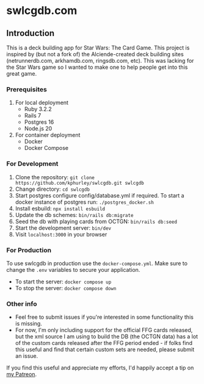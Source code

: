 # swlcgdb.com

## Introduction
This is a deck building app for Star Wars: The Card Game.  This project is inspired by (but not a fork of) the Alciende-created deck building sites (netrunnerdb.com, arkhamdb.com, ringsdb.com, etc).  This was lacking for the Star Wars game so I wanted to make one to help people get into this great game.

### Prerequisites

1. For local deployment
    - Ruby 3.2.2
    - Rails 7
    - Postgres 16
    - Node.js 20
2. For container deployment
    - Docker
    - Docker Compose

### For Development
1. Clone the repository: `git clone https://github.com/kphurley/swlcgdb.git swlcgdb`
2. Change directory: `cd swlcgdb`
3. Start postgres configure config/database.yml if required. To start a docker instance of postgres run: `./postgres_docker.sh`
4. Install esbuild: `npx install esbuild`
5. Update the db schemes: `bin/rails db:migrate`
6. Seed the db with playing cards from OCTGN: `bin/rails db:seed`
7. Start the development server: `bin/dev`
8. Visit `localhost:3000` in your browser

### For Production
To use swlcgdb in production use the `docker-compose.yml`. 
Make sure to change the `.env` variables to secure your application.

- To start the server:
`docker compose up`
- To stop the server:
`docker compose down`


### Other info
- Feel free to submit issues if you're interested in some functionality this is missing.
- For now, I'm only including support for the official FFG cards released, but the xml source I am using to build the DB (the OCTGN data) has a lot of the custom cards released after the FFG period ended - if folks find this useful and find that certain custom sets are needed, please submit an issue.

If you find this useful and appreciate my efforts, I'd happily accept a tip on [my Patreon](https://www.patreon.com/kphurley).
